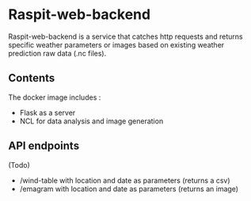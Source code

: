 # Raspit-web-backend

Raspit-web-backend is a service that catches http requests and returns specific weather parameters or images based on existing weather prediction raw data (.nc files).

## Contents

The docker image includes :

* Flask as a server
* NCL for data analysis and image generation

## API endpoints

(Todo)

* /wind-table with location and date as parameters (returns a csv)
* /emagram with location and date as parameters (returns an image)